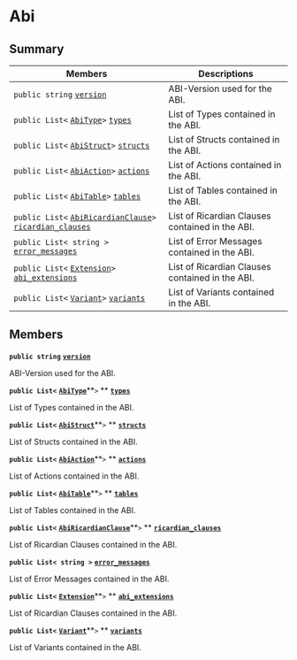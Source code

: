 # Abi

## Summary

| Members                                                                                                                                                                                                                                         | Descriptions                                    |
| ----------------------------------------------------------------------------------------------------------------------------------------------------------------------------------------------------------------------------------------------- | ----------------------------------------------- |
| `public string` [`version`](EosSharp--Core--Api--v1--Abi.md#class\_eos\_sharp\_1\_1\_core\_1\_1\_api\_1\_1v1\_1\_1\_abi\_1af9c8593b58583463efe6932e24c9d6e6)                                                                                    | ABI-Version used for the ABI.                   |
| `public List<` [`AbiType`](EosSharp--Core--Api--v1--AbiType.md)`>` [`types`](EosSharp--Core--Api--v1--Abi.md#class\_eos\_sharp\_1\_1\_core\_1\_1\_api\_1\_1v1\_1\_1\_abi\_1ac3604684f4b399de9152bb8720018c92)                                   | List of Types contained in the ABI.             |
| `public List<` [`AbiStruct`](EosSharp--Core--Api--v1--AbiStruct.md)`>` [`structs`](EosSharp--Core--Api--v1--Abi.md#class\_eos\_sharp\_1\_1\_core\_1\_1\_api\_1\_1v1\_1\_1\_abi\_1a9e6e0f1edc57006c8a6af28baaffbdad)                             | List of Structs contained in the ABI.           |
| `public List<` [`AbiAction`](EosSharp--Core--Api--v1--AbiAction.md)`>` [`actions`](EosSharp--Core--Api--v1--Abi.md#class\_eos\_sharp\_1\_1\_core\_1\_1\_api\_1\_1v1\_1\_1\_abi\_1af084acdd7da8e513574fcfb15497c3dd)                             | List of Actions contained in the ABI.           |
| `public List<` [`AbiTable`](EosSharp--Core--Api--v1--AbiTable.md)`>` [`tables`](EosSharp--Core--Api--v1--Abi.md#class\_eos\_sharp\_1\_1\_core\_1\_1\_api\_1\_1v1\_1\_1\_abi\_1ae6b865768da5d5690f0932fa0039d221)                                | List of Tables contained in the ABI.            |
| `public List<` [`AbiRicardianClause`](EosSharp--Core--Api--v1--AbiRicardianClause.md)`>` [`ricardian_clauses`](EosSharp--Core--Api--v1--Abi.md#class\_eos\_sharp\_1\_1\_core\_1\_1\_api\_1\_1v1\_1\_1\_abi\_1a2d28bca913b1cfd22e874ef2ff1fb7a0) | List of Ricardian Clauses contained in the ABI. |
| `public List< string >` [`error_messages`](EosSharp--Core--Api--v1--Abi.md#class\_eos\_sharp\_1\_1\_core\_1\_1\_api\_1\_1v1\_1\_1\_abi\_1ae18756eca397ee3122b1e6d2e6493bf2)                                                                     | List of Error Messages contained in the ABI.    |
| `public List<` [`Extension`](EosSharp--Core--Api--v1--Extension.md)`>` [`abi_extensions`](EosSharp--Core--Api--v1--Abi.md#class\_eos\_sharp\_1\_1\_core\_1\_1\_api\_1\_1v1\_1\_1\_abi\_1ab2ec5df2cc345b07ddd501b2d6921576)                      | List of Ricardian Clauses contained in the ABI. |
| `public List<` [`Variant`](EosSharp--Core--Api--v1--Variant.md)`>` [`variants`](EosSharp--Core--Api--v1--Abi.md#class\_eos\_sharp\_1\_1\_core\_1\_1\_api\_1\_1v1\_1\_1\_abi\_1a9591407ddf3b637ec94b83a6e20cc761)                                | List of Variants contained in the ABI.          |

## Members

**`public string`** [**`version`**](EosSharp--Core--Api--v1--Abi.md#class\_eos\_sharp\_1\_1\_core\_1\_1\_api\_1\_1v1\_1\_1\_abi\_1af9c8593b58583463efe6932e24c9d6e6)

ABI-Version used for the ABI.

**`public List<`** [**`AbiType`**](EosSharp--Core--Api--v1--AbiType.md)**`>` ** [**`types`**](EosSharp--Core--Api--v1--Abi.md#class\_eos\_sharp\_1\_1\_core\_1\_1\_api\_1\_1v1\_1\_1\_abi\_1ac3604684f4b399de9152bb8720018c92)

List of Types contained in the ABI.

**`public List<`** [**`AbiStruct`**](EosSharp--Core--Api--v1--AbiStruct.md)**`>` ** [**`structs`**](EosSharp--Core--Api--v1--Abi.md#class\_eos\_sharp\_1\_1\_core\_1\_1\_api\_1\_1v1\_1\_1\_abi\_1a9e6e0f1edc57006c8a6af28baaffbdad)

List of Structs contained in the ABI.

**`public List<`** [**`AbiAction`**](EosSharp--Core--Api--v1--AbiAction.md)**`>` ** [**`actions`**](EosSharp--Core--Api--v1--Abi.md#class\_eos\_sharp\_1\_1\_core\_1\_1\_api\_1\_1v1\_1\_1\_abi\_1af084acdd7da8e513574fcfb15497c3dd)

List of Actions contained in the ABI.

**`public List<`** [**`AbiTable`**](EosSharp--Core--Api--v1--AbiTable.md)**`>` ** [**`tables`**](EosSharp--Core--Api--v1--Abi.md#class\_eos\_sharp\_1\_1\_core\_1\_1\_api\_1\_1v1\_1\_1\_abi\_1ae6b865768da5d5690f0932fa0039d221)

List of Tables contained in the ABI.

**`public List<`** [**`AbiRicardianClause`**](EosSharp--Core--Api--v1--AbiRicardianClause.md)**`>` ** [**`ricardian_clauses`**](EosSharp--Core--Api--v1--Abi.md#class\_eos\_sharp\_1\_1\_core\_1\_1\_api\_1\_1v1\_1\_1\_abi\_1a2d28bca913b1cfd22e874ef2ff1fb7a0)

List of Ricardian Clauses contained in the ABI.

**`public List< string >`** [**`error_messages`**](EosSharp--Core--Api--v1--Abi.md#class\_eos\_sharp\_1\_1\_core\_1\_1\_api\_1\_1v1\_1\_1\_abi\_1ae18756eca397ee3122b1e6d2e6493bf2)

List of Error Messages contained in the ABI.

**`public List<`** [**`Extension`**](EosSharp--Core--Api--v1--Extension.md)**`>` ** [**`abi_extensions`**](EosSharp--Core--Api--v1--Abi.md#class\_eos\_sharp\_1\_1\_core\_1\_1\_api\_1\_1v1\_1\_1\_abi\_1ab2ec5df2cc345b07ddd501b2d6921576)

List of Ricardian Clauses contained in the ABI.

**`public List<`** [**`Variant`**](EosSharp--Core--Api--v1--Variant.md)**`>` ** [**`variants`**](EosSharp--Core--Api--v1--Abi.md#class\_eos\_sharp\_1\_1\_core\_1\_1\_api\_1\_1v1\_1\_1\_abi\_1a9591407ddf3b637ec94b83a6e20cc761)

List of Variants contained in the ABI.
